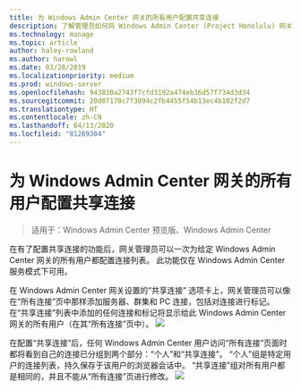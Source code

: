 ```yaml
---
title: 为 Windows Admin Center 网关的所有用户配置共享连接
description: 了解管理员如何将 Windows Admin Center (Project Honolulu) 网关配置一次即可允许所有用户共享一组连接。
ms.technology: manage
ms.topic: article
author: haley-rowland
ms.author: harowl
ms.date: 03/28/2019
ms.localizationpriority: medium
ms.prod: windows-server
ms.openlocfilehash: 943830a2743f7cfd3192a474eb36d57f734d3d34
ms.sourcegitcommit: 20d07170c7f3094c2fb4455f54b13ec4b102f2d7
ms.translationtype: HT
ms.contentlocale: zh-CN
ms.lasthandoff: 04/13/2020
ms.locfileid: "81269304"
---
```

# <a name="configure-shared-connections-for-all-users-of-the-windows-admin-center-gateway"></a>为 Windows Admin Center 网关的所有用户配置共享连接

> 适用于：Windows Admin Center 预览版、Windows Admin Center

在有了配置共享连接的功能后，网关管理员可以一次为给定 Windows Admin Center 网关的所有用户都配置连接列表。 此功能仅在 Windows Admin Center 服务模式下可用。

在 Windows Admin Center 网关设置的“共享连接”  选项卡上，网关管理员可以像在“所有连接”页中那样添加服务器、群集和 PC 连接，包括对连接进行标记。 在“共享连接”列表中添加的任何连接和标记将显示给此 Windows Admin Center 网关的所有用户（在其“所有连接”页中）。
    ![](../media/shared-cnxns-1.png)

在配置“共享连接”后，任何 Windows Admin Center 用户访问“所有连接”页面时都将看到自己的连接已分组到两个部分：“个人”和“共享连接”。 “个人”组是特定用户的连接列表，持久保存于该用户的浏览器会话中。 “共享连接”组对所有用户都是相同的，并且不能从“所有连接”页进行修改。
![](../media/shared-cnxns-2.png)